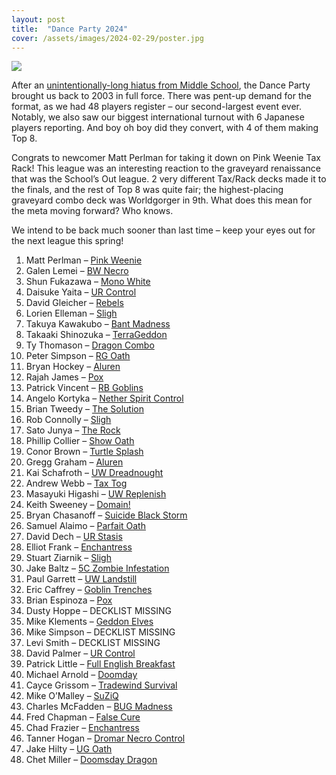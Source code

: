 ```yaml
---
layout: post
title:  "Dance Party 2024"
cover: /assets/images/2024-02-29/poster.jpg
---
```


![]({{site.cdn_url}}/assets/images/2024-02-29/poster.jpg)

After an [unintentionally-long hiatus from Middle School](https://stonesmtg.com/results/2023-08-17/), 
the Dance Party brought us back to 2003 in full force. There was pent-up demand for the format, as we 
had 48 players register – our second-largest event ever. Notably, we also saw our biggest international 
turnout with 6 Japanese players reporting. And boy oh boy did they convert, with 4 of them making Top 8.

Congrats to newcomer Matt Perlman for taking it down on Pink Weenie Tax Rack! 
This league was an interesting reaction to the graveyard renaissance that was 
the School’s Out league. 2 very different Tax/Rack decks made it to the finals, 
and the rest of Top 8 was quite fair; the highest-placing graveyard combo deck was 
Worldgorger in 9th. What does this mean for the meta moving forward? Who knows.

We intend to be back much sooner than last time – keep your eyes out for the next league this spring! 
  
1. Matt Perlman – [Pink Weenie]({{site.cdn_url}}/assets/images/2024-02-29/mattp4.jpg)
1. Galen Lemei – [BW Necro]({{site.cdn_url}}/assets/images/2024-02-29/galen.jpg)
1. Shun Fukazawa – [Mono White]({{site.cdn_url}}/assets/images/2024-02-29/shun.jpg)
1. Daisuke Yaita – [UR Control]({{site.cdn_url}}/assets/images/2024-02-29/daisuke.jpg)
1. David Gleicher – [Rebels]({{site.cdn_url}}/assets/images/2024-02-29/dg.jpg) 
1. Lorien Elleman – [Sligh]({{site.cdn_url}}/assets/images/2024-02-29/lorien.jpg)
1. Takuya Kawakubo – [Bant Madness]({{site.cdn_url}}/assets/images/2024-02-29/takuya.jpg)
1. Takaaki Shinozuka – [TerraGeddon]({{site.cdn_url}}/assets/images/2024-02-29/takaaki.jpg)
1. Ty Thomason – [Dragon Combo]({{site.cdn_url}}/assets/images/2024-02-29/ty.jpg)
1. Peter Simpson – [RG Oath]({{site.cdn_url}}/assets/images/2024-02-29/pete.jpg)
1. Bryan Hockey – [Aluren]({{site.cdn_url}}/assets/images/2024-02-29/hockey.jpg)
1. Rajah James – [Pox]({{site.cdn_url}}/assets/images/2024-02-29/rajah.jpg)
1. Patrick Vincent – [RB Goblins]({{site.cdn_url}}/assets/images/2024-02-29/patrick.heic)
1. Angelo Kortyka – [Nether Spirit Control]({{site.cdn_url}}/assets/images/2024-02-29/angelo.jpg)
1. Brian Tweedy – [The Solution]({{site.cdn_url}}/assets/images/2024-02-29/tweedy.jpg)
1. Rob Connolly – [Sligh]({{site.cdn_url}}/assets/images/2024-02-29/rob.jpg)
1. Sato Junya – [The Rock]({{site.cdn_url}}/assets/images/2024-02-29/sato.jpg)
1. Phillip Collier – [Show Oath]({{site.cdn_url}}/assets/images/2024-02-29/collier.jpg)
1. Conor Brown – [Turtle Splash]({{site.cdn_url}}/assets/images/2024-02-29/conor.jpg)
1. Gregg Graham – [Aluren]({{site.cdn_url}}/assets/images/2024-02-29/gregg.jpg)
1. Kai Schafroth – [UW Dreadnought]({{site.cdn_url}}/assets/images/2024-02-29/kai.jpg)
1. Andrew Webb – [Tax Tog]({{site.cdn_url}}/assets/images/2024-02-29/webb.jpg)
1. Masayuki Higashi – [UW Replenish]({{site.cdn_url}}/assets/images/2024-02-29/masa.png)
1. Keith Sweeney – [Domain!]({{site.cdn_url}}/assets/images/2024-02-29/keith.jpg)
1. Bryan Chasanoff – [Suicide Black Storm]({{site.cdn_url}}/assets/images/2024-02-29/bryan.jpg)
1. Samuel Alaimo – [Parfait Oath]({{site.cdn_url}}/assets/images/2024-02-29/hammy.jpg)
1. David Dech – [UR Stasis]({{site.cdn_url}}/assets/images/2024-02-29/stinky.jpg)
1. Elliot Frank – [Enchantress]({{site.cdn_url}}/assets/images/2024-02-29/elliott.jpg)
1. Stuart Ziarnik – [Sligh]({{site.cdn_url}}/assets/images/2024-02-29/stu.jpg)
1. Jake Baltz – [5C Zombie Infestation]({{site.cdn_url}}/assets/images/2024-02-29/jake.jpg)
1. Paul Garrett – [UW Landstill]({{site.cdn_url}}/assets/images/2024-02-29/paul.jpg)
1. Eric Caffrey – [Goblin Trenches]({{site.cdn_url}}/assets/images/2024-02-29/caffrey.jpg)
1. Brian Espinoza – [Pox]({{site.cdn_url}}/assets/images/2024-02-29/espinoza.jpg)
1. Dusty Hoppe – DECKLIST MISSING
1. Mike Klements – [Geddon Elves]({{site.cdn_url}}/assets/images/2024-02-29/klements.png)
1. Mike Simpson – DECKLIST MISSING
1. Levi Smith – DECKLIST MISSING
1. David Palmer – [UR Control]({{site.cdn_url}}/assets/images/2024-02-29/palmer.jpg)
1. Patrick Little – [Full English Breakfast]({{site.cdn_url}}/assets/images/2024-02-29/little.jpg)
1. Michael Arnold – [Doomday]({{site.cdn_url}}/assets/images/2024-02-29/arnold.jpg)
1. Cayce Grissom – [Tradewind Survival]({{site.cdn_url}}/assets/images/2024-02-29/cayce.jpg)
1. Mike O’Malley – [SuZiQ]({{site.cdn_url}}/assets/images/2024-02-29/mike.jpg)
1. Charles McFadden – [BUG Madness]({{site.cdn_url}}/assets/images/2024-02-29/charles.jpg)
1. Fred Chapman – [False Cure]({{site.cdn_url}}/assets/images/2024-02-29/fred.jpg)
1. Chad Frazier – [Enchantress]({{site.cdn_url}}/assets/images/2024-02-29/chad.jpg)
1. Tanner Hogan – [Dromar Necro Control]({{site.cdn_url}}/assets/images/2024-02-29/tanner.jpg)
1. Jake Hilty – [UG Oath]({{site.cdn_url}}/assets/images/2024-02-29/hilty.jpg)
1. Chet Miller – [Doomsday Dragon]({{site.cdn_url}}/assets/images/2024-02-29/chet.jpg)
